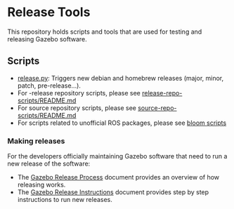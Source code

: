# Release Tools

This repository holds scripts and tools that are used for testing and releasing
Gazebo software.

## Scripts

  * [release.py](release.py): Triggers new debian and homebrew releases (major, minor, patch, pre-release...).
  * For -release repository scripts, please see [release-repo-scripts/README.md](release-repo-scripts/README.md)
  * For source repository scripts, please see [source-repo-scripts/README.md](source-repo-scripts/README.md)
  * For scripts related to unofficial ROS packages, please see [bloom scripts](bloom/ros_gazebo_pkgs/README.md)

### Making releases

For the developers officially maintaining Gazebo software that need to run a new release of the software:

 * The [Gazebo Release Process](https://gazebosim.org/docs/garden/release)
   document provides an overview of how releasing works.
 * The [Gazebo Release Instructions](https://gazebosim.org/docs/garden/releases-instructions)
   document provides step by step instructions to run new releases.
